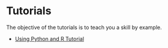 # Tutorials

The objective of the tutorials is to teach you a skill by example.

- [Using Python and R Tutorial](tutorials/interface)